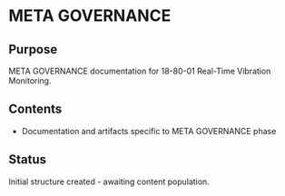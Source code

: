 # META GOVERNANCE

## Purpose
META GOVERNANCE documentation for 18-80-01 Real-Time Vibration Monitoring.

## Contents
- Documentation and artifacts specific to META GOVERNANCE phase

## Status
Initial structure created - awaiting content population.
